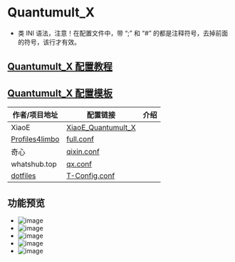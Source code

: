 # Quantumult_X
- 类 INI 语法，注意！在配置文件中，带 “;” 和 “#” 的都是注释符号，去掉前面的符号，该行才有效。

## [Quantumult_X 配置教程](https://github.com/LaolunsiG/PCR/blob/main/Config_File/Quantumult_X/Quantumult_X%20%E9%85%8D%E7%BD%AE%E6%95%99%E7%A8%8B%E5%92%8C%E9%85%8D%E7%BD%AE%E6%A8%A1%E6%9D%BF.md)

## [Quantumult_X 配置模板](https://github.com/LaolunsiG/PCR/tree/main/Config_File/Quantumult_X/Config)

| 作者/项目地址                                                      | 配置链接                                                                                                                                      | 介绍  |
| ------------------------------------------------------------ | ----------------------------------------------------------------------------------------------------------------------------------------- | --- |
| XiaoE                                                        | [XiaoE_Quantumult_X](https://raw.githubusercontent.com/LaolunsiG/XiaoE_PCR/main/Config_File/Quantumult_X/XiaoE_Quantumult_X.yaml)         |     |
| [Profiles4limbo](https://github.com/limbopro/Profiles4limbo) | [full.conf](https://raw.githubusercontent.com/limbopro/Profiles4limbo/main/full.conf)                                                     |     |
| 奇心                                                           | [qixin.conf](https://raw.githubusercontent.com/zwf234/rules/master/QuantumultX/qixin.conf)                                                |     |
| whatshub.top                                                 | [qx.conf](https://whatshub.top/config/qx.conf)                                                                                            |     |
| [dotfiles](https://github.com/Theo-Messi/dotfiles)           | [T-Config.conf](https://raw.githubusercontent.com/Theo-Messi/dotfiles/1e92adaf4c13afe9f62c95d8340092d6ca1dea65/QuantumultX/T-Config.conf) |     |


## 功能预览
- ![image](https://github.com/LaolunsiG/PCR/blob/main/Config_File/Quantumult_X/Pictures/1.jpg?raw=true)
- ![image](https://github.com/LaolunsiG/PCR/blob/main/Config_File/Quantumult_X/Pictures/2.jpg?raw=true)
- ![image](https://github.com/LaolunsiG/PCR/blob/main/Config_File/Quantumult_X/Pictures/3.jpg?raw=true)
- ![image](https://github.com/LaolunsiG/PCR/blob/main/Config_File/Quantumult_X/Pictures/4.jpg?raw=true)
- ![image](https://github.com/LaolunsiG/PCR/blob/main/Config_File/Quantumult_X/Pictures/5.jpg?raw=true)


